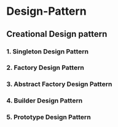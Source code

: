 # Design-Pattern

## Creational Design pattern
### 1. Singleton Design Pattern
### 2. Factory Design Pattern
### 3. Abstract Factory Design Pattern
### 4. Builder Design Pattern
### 5. Prototype Design Pattern